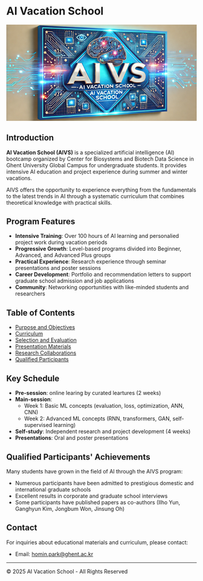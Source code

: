 # AI Vacation School

![AIVS Banner](assets/aivs_banner.png)

## Introduction

**AI Vacation School (AIVS)** is a specialized artificial intelligence (AI) bootcamp organized by Center for Biosystems and Biotech Data Science in Ghent University Global Campus for undergraduate students. It provides intensive AI education and project experience during summer and winter vacations.

AIVS offers the opportunity to experience everything from the fundamentals to the latest trends in AI through a systematic curriculum that combines theoretical knowledge with practical skills.

## Program Features

- **Intensive Training**: Over 100 hours of AI learning and personalied project work during vacation periods
- **Progressive Growth**: Level-based programs divided into Beginner, Advanced, and Advanced Plus groups
- **Practical Experience**: Research experience through seminar presentations and poster sessions
- **Career Development**: Portfolio and recommendation letters to support graduate school admission and job applications
- **Community**: Networking opportunities with like-minded students and researchers

## Table of Contents

- [Purpose and Objectives](purpose.md)
- [Curriculum](curriculum.md)
- [Selection and Evaluation](evaluation.md)
- [Presentation Materials](showcases.md)
- [Research Collaborations](collaborations.md)
- [Qualified Participants](alumni.md)

## Key Schedule

- **Pre-session**: online learing by curated leartures  (2 weeks)
- **Main-session**: 
  - Week 1: Basic ML concepts (evaluation, loss, optimization, ANN, CNN)
  - Week 2: Advanced ML concepts (RNN, transformers, GAN, self-supervised learning)
- **Self-study**: Independent research and project development (4 weeks)
- **Presentations**: Oral and poster presentations

## Qualified Participants' Achievements

Many students have grown in the field of AI through the AIVS program:

- Numerous participants have been admitted to prestigious domestic and international graduate schools
- Excellent results in corporate and graduate school interviews 
- Some participants have published papers as co-authors (Ilho Yun, Ganghyun Kim, Jongbum Won, Jinsung Oh)


## Contact

For inquiries about educational materials and curriculum, please contact:
- Email: homin.park@ghent.ac.kr

---

© 2025 AI Vacation School - All Rights Reserved
